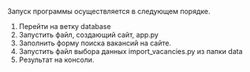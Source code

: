 Запуск программы осуществляется в следующем порядке.
1.	Перейти на ветку database
2.	Запустить файл, создающий сайт, app.py
3.	Заполнить форму поиска вакансий на сайте.
4.	Запустить файл выбора данных import_vacancies.py из папки data
5.	Результат на консоли.
